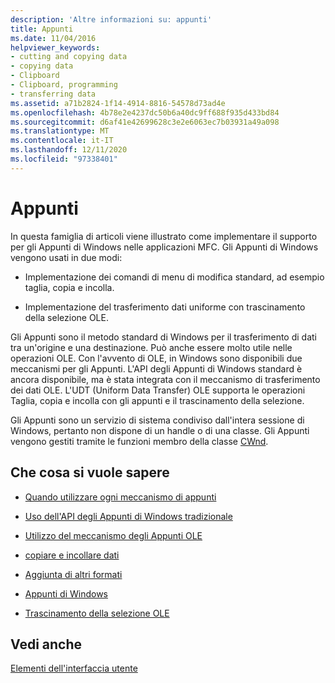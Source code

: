 ```yaml
---
description: 'Altre informazioni su: appunti'
title: Appunti
ms.date: 11/04/2016
helpviewer_keywords:
- cutting and copying data
- copying data
- Clipboard
- Clipboard, programming
- transferring data
ms.assetid: a71b2824-1f14-4914-8816-54578d73ad4e
ms.openlocfilehash: 4b78e2e4237dc50b6a40dc9ff688f935d433bd84
ms.sourcegitcommit: d6af41e42699628c3e2e6063ec7b03931a49a098
ms.translationtype: MT
ms.contentlocale: it-IT
ms.lasthandoff: 12/11/2020
ms.locfileid: "97338401"
---
```

# <a name="clipboard"></a>Appunti

In questa famiglia di articoli viene illustrato come implementare il supporto per gli Appunti di Windows nelle applicazioni MFC. Gli Appunti di Windows vengono usati in due modi:

- Implementazione dei comandi di menu di modifica standard, ad esempio taglia, copia e incolla.

- Implementazione del trasferimento dati uniforme con trascinamento della selezione OLE.

Gli Appunti sono il metodo standard di Windows per il trasferimento di dati tra un'origine e una destinazione. Può anche essere molto utile nelle operazioni OLE. Con l'avvento di OLE, in Windows sono disponibili due meccanismi per gli Appunti. L'API degli Appunti di Windows standard è ancora disponibile, ma è stata integrata con il meccanismo di trasferimento dei dati OLE. L'UDT (Uniform Data Transfer) OLE supporta le operazioni Taglia, copia e incolla con gli appunti e il trascinamento della selezione.

Gli Appunti sono un servizio di sistema condiviso dall'intera sessione di Windows, pertanto non dispone di un handle o di una classe. Gli Appunti vengono gestiti tramite le funzioni membro della classe [CWnd](reference/cwnd-class.md).

## <a name="what-do-you-want-to-know-more-about"></a>Che cosa si vuole sapere

- [Quando utilizzare ogni meccanismo di appunti](clipboard-when-to-use-each-clipboard-mechanism.md)

- [Uso dell'API degli Appunti di Windows tradizionale](clipboard-using-the-windows-clipboard.md)

- [Utilizzo del meccanismo degli Appunti OLE](clipboard-using-the-ole-clipboard-mechanism.md)

- [copiare e incollare dati](clipboard-copying-and-pasting-data.md)

- [Aggiunta di altri formati](clipboard-adding-other-formats.md)

- [Appunti di Windows](/windows/win32/dataxchg/clipboard)

- [Trascinamento della selezione OLE](drag-and-drop-ole.md)

## <a name="see-also"></a>Vedi anche

[Elementi dell'interfaccia utente](user-interface-elements-mfc.md)
